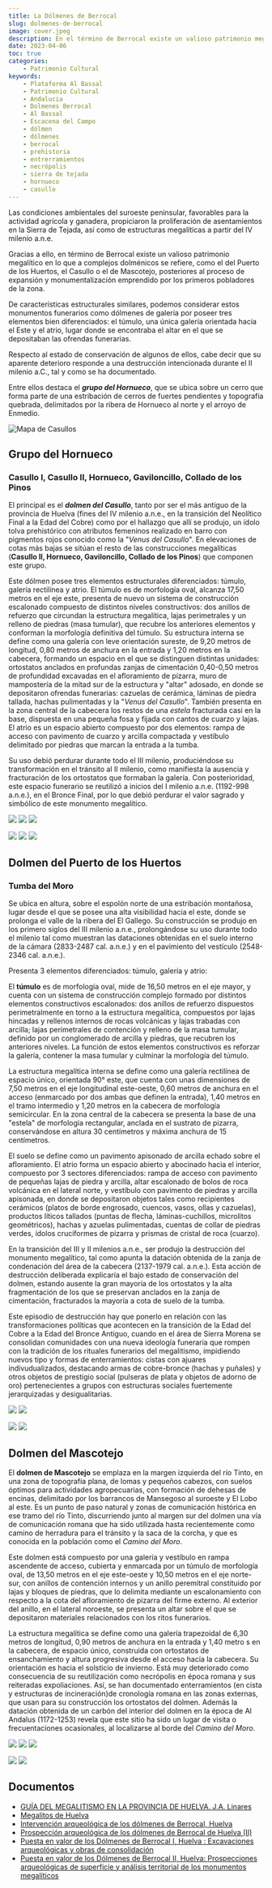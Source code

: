 ```yaml
---
title: La Dólmenes de Berrocal
slug: dolmenes-de-berrocal
image: cover.jpeg
description: En el término de Berrocal existe un valioso patrimonio megalítico en lo que a complejos dolménicos se refiere, como el del Puerto de los Huertos, el Casullo o el de Mascotejo, posteriores al proceso de expansión y monumentalización emprendido por los primeros pobladores de la zona.
date: 2023-04-06
toc: true
categories:
    - Patrimonio Cultural
keywords: 
    - Plataforma Al Bassal
    - Patrimonio Cultural
    - Andalucia
    - Dolmenes Berrocal
    - Al Bassal
    - Escacena del Campo
    - dólmen
    - dólmenes
    - berrocal
    - prehistoria
    - entrerramientos
    - necrópolis
    - sierra de tejada
    - hornueco
    - casullo
---
```

Las condiciones ambientales del suroeste peninsular, favorables para la actividad agrícola y ganadera, propiciaron la proliferación de asentamientos en la Sierra de Tejada, así como de estructuras megalíticas a partir del IV milenio a.n.e.

Gracias a ello, en término de Berrocal existe un valioso patrimonio megalítico en lo que a complejos dolménicos se refiere, como el del Puerto de los Huertos, el Casullo o el de Mascotejo, posteriores al proceso de expansión y monumentalización emprendido por los primeros pobladores de la zona.

De características estructurales similares, podemos considerar estos monumentos funerarios como dólmenes de galería por poseer tres elementos bien diferenciados: el túmulo, una única galería orientada hacia el Este y el atrio, lugar donde se encontraba el altar en el que se depositaban las ofrendas funerarias.

Respecto al estado de conservación de algunos de ellos, cabe decir que su aparente deterioro responde a una destrucción intencionada durante el II milenio a.C., tal y como se ha documentado.

Entre ellos destaca el **_grupo del Hornueco_**,  que se ubica sobre un cerro que forma parte de una estribación de cerros de fuertes pendientes y topografía quebrada, delimitados por la ribera de Hornueco al norte y el arroyo de Enmedio. 

![Mapa de Casullos](mapa.png)

## Grupo del Hornueco
### Casullo I, Casullo II, Hornueco, Gaviloncillo, Collado de los Pinos
El principal es el **_dolmen del Casullo_**, tanto por ser el más antiguo de la provincia de Huelva (fines del IV milenio a.n.e., en la transición del Neolítico Final a la Edad del Cobre) como por el hallazgo que allí se produjo, un ídolo tolva prehistórico con atributos femeninos realizado en barro con pigmentos rojos conocido como la "_Venus del Casullo_". En elevaciones de cotas más bajas se sitúan el resto de las construcciones megalíticas (**Casullo II, Hornueco, Gaviloncillo, Collado de los Pinos**) que componen este grupo.

Este dólmen posee tres elementos estructurales diferenciados: túmulo, galería rectilínea y atrio. El túmulo es de morfología oval, alcanza 17,50 metros en el eje este, presenta de nuevo un sistema de construcción escalonado compuesto de distintos niveles constructivos: dos anillos de refuerzo que circundan la estructura megalítica, lajas perimetrales y un relleno de piedras (masa tumular), que recubre los anteriores elementos y conforman la morfología definitiva del túmulo. Su estructura interna se define como una galería con leve orientación sureste, de 9,20 metros de longitud, 0,80 metros de anchura en la entrada y 1,20 metros en la cabecera, formando un espacio en el que se distinguen distintas unidades: ortostatos anclados en profundas zanjas de cimentación 0,40-0,50 metros de profundidad excavadas en el afloramiento de pizarra, muro de mampostería de la mitad sur de la estructura y "altar" adosado, en donde se depositaron ofrendas funerarias: cazuelas de cerámica, láminas de piedra tallada, hachas pulimentadas y la "_Venus del Casullo_". También presenta en la zona central de la cabecera los restos de una _estela_ fracturada casi en la base, dispuesta en una pequeña fosa y fijada con cantos de cuarzo y lajas. El atrio es un espacio abierto compuesto por dos elementos: rampa de acceso con pavimento de cuarzo y arcilla compactada y vestíbulo delimitado por piedras que marcan la entrada a la tumba. 

Su uso debió perdurar durante todo el III milenio, produciéndose su transformación en el tránsito al II milenio, como manifiesta la ausencia y fracturación de los ortostatos que formaban la galería. Con posterioridad, este espacio funerario se reutilizó a inicios del I milenio a.n.e. (1192-998 a.n.e.), en el Bronce Final, por lo que debió perdurar el valor sagrado y simbólico de este monumento megalítico.

![](hornueco_1.jpeg) ![](hornueco_2.jpeg) ![](hornueco_3.jpeg) 

![](hornueco_4.jpeg) ![](hornueco_5.jpeg) ![](hornueco_6.jpeg) 

## Dolmen del Puerto de los Huertos
### Tumba del Moro
Se ubica en altura, sobre el espolón norte de una estribación montañosa, lugar desde el que se posee una alta visibilidad hacia el este, donde se prolonga el valle de la ribera del El Gallego. Su construcción se produjo en los primero siglos del III milenio a.n.e., prolongándose su uso durante todo el milenio tal como muestran las dataciones obtenidas en el suelo interno de la cámara (2833-2487 cal. a.n.e.) y en el pavimiento del vestículo (2548-2346 cal. a.n.e.).

Presenta 3 elementos diferenciados: túmulo, galería y atrio:

El **túmulo** es de morfología oval, mide de 16,50 metros en el eje mayor, y cuenta con un sistema de construcción complejo formado por distintos elementos constructivos escalonados: dos anillos de refuerzo dispuestos perimetralmente en torno a la estructura megalítica, compuestos por lajas hincadas y rellenos internos de rocas volcánicas y lajas trabadas con arcilla; lajas perimetrales de contención y relleno de la masa tumular, definido por un conglomerado de arcilla y piedras, que recubren los anteriores niveles. La función de estos elementos constructivos es reforzar la galería, contener la masa tumular y culminar la morfología del túmulo. 

La estructura megalítica interna se define como una galería rectilínea de espacio único, orientada 90° este, que cuenta con unas dimensiones de 7,50 metros en el eje longitudinal este-oeste, 0,60 metros de anchura en el acceso (enmarcado por dos ambas que definen la entrada), 1,40 metros en el tramo intermedio y 1,20 metros en la cabecera de morfología semicircular. En la zona central de la cabecera se presenta la base de una "estela" de morfología rectangular, anclada en el sustrato de pizarra, conservándose en altura 30 centímetros y máxima anchura de 15 centímetros.

El suelo se define como un pavimento apisonado de arcilla echado sobre el afloramiento. El atrio forma un espacio abierto y abocinado hacia el interior, compuesto por 3 sectores diferenciados: rampa de acceso con pavimento de pequeñas lajas de piedra y arcilla, altar escalonado de bolos de roca volcánica en el lateral norte, y vestíbulo con pavimento de piedras y arcilla apisonada, en donde se depositaron objetos tales como recipientes cerámicos (platos de borde engrosado, cuencos, vasos, ollas y cazuelas), productos líticos tallados (puntas de flecha, láminas-cuchillos, microlitos geométricos), hachas y azuelas pulimentadas, cuentas de collar de piedras verdes, ídolos cruciformes de pizarra y prismas de cristal de roca (cuarzo). 



En la transición del III y II milenios a.n.e., ser produjo la destrucción del monumento megalítico, tal como apunta la datación obtenida de la zanja de condenación del área de la cabecera (2137-1979 cal. a.n.e.). Esta acción de destrucción deliberada explicaría el bajo estado de conservación del dolmen, estando ausente la gran mayoría de los ortostatos y la alta fragmentación de los que se preservan anclados en la zanja de cimentación, fracturados la mayoría a cota de suelo de la tumba.

Este episodio de destrucción hay que ponerlo en relación con las transformaciones políticas que acontecen en la transición de la Edad del Cobre a la Edad del Bronce Antiguo, cuando en el área de Sierra Morena se consolidan comunidades con una nueva ideología funeraria que rompen con la tradición de los rituales funerarios del megalitismo, impidiendo nuevos tipo y formas de enterramientos: cistas con ajuares indivudualizados, destacando armas de cobre-bronce (hachas y puñales) y otros objetos de prestigio social (pulseras de plata y objetos de adorno de oro) pertenecientes a grupos con estructuras sociales fuertemente jerarquizadas y desigualitarias.

![](dolmen_1.jpeg) ![](dolmen_2.jpeg) 

![](dolmen_3.jpeg) ![](dolmen_4.jpeg) 

## Dolmen del Mascotejo
El **dolmen de Mascotejo** se emplaza en la margen izquierda del río Tinto, en una zona de topografía plana, de lomas y pequeños cabezos, con suelos óptimos para actividades agropecuarias, con formación de dehesas de encinas, delimitado por los barrancos de Mansegoso al suroeste y El Lobo al este. Es un punto de paso natural y zonas de comunicación histórica en ese tramo del río Tinto, discurriendo junto al margen sur del dolmen una vía de comunicación romana que ha sido utilizada hasta recientemente como camino de herradura para el tránsito y la saca de la corcha, y que es conocida en la población como el _Camino del Moro_.

Este dolmen está compuesto por una galería y vestíbulo en rampa ascendente de acceso, cubierta y enmarcada por un túmulo de morfología oval, de 13,50 metros en el eje este-oeste y 10,50 metros en el eje norte-sur, con anillos de contención internos y un anillo peremitral constituido por lajas y bloques de piedras, que lo delimita mediante un escalonamiento con respecto a la cota del afloramiento de pizarra del firme externo. Al exterior del anillo, en el lateral noroeste, se presenta un altar sobre el que se depositaron materiales relacionados con los ritos funerarios.

La estructura megalítica se define como una galería trapezoidal de 6,30 metros de longitud, 0,90 metros de anchura en la entrada y 1,40 metro s en la cabecera, de espacio único, construida con ortostatos de ensanchamiento y altura progresiva desde el acceso hacia la cabecera. Su orientación es hacia el solsticio de invierno. Está  muy deteriorado como consecuencia de su reutilización como necrópolis en época romana y sus reiteradas expoliaciones. Así, se han documentado enterramientos (en cista y estructuras de incineración)de cronología romana en las zonas externas, que usan para su construcción los ortostatos del dolmen. Además la datación obtenida de un carbón del interior del dolmen en la época de Al Andalus (1172-1253) revela que este sitio ha sido un lugar de visita o frecuentaciones ocasionales, al localizarse al borde del _Camino del Moro_.

![](mascotejo_1.jpeg) ![](mascotejo_2.jpeg) ![](mascotejo_3.jpeg) 

![](mascotejo_4.jpeg) ![](mascotejo_5.jpeg) 

## Documentos
* [GUÍA DEL MEGALITISMO EN LA PROVINCIA DE HUELVA. J.A. Linares](https://www.academia.edu/37341756/Gu%C3%ADa_del_megalitismo_en_la_provincia_de_Huelva_Una_visi%C3%B3n_de_los_territorios_paisajes_y_arquitecturas_para_la_difusi%C3%B3n_del_patrimonio_megal%C3%ADtico)
* [Megalitos de Huelva](http://megalitosdehuelva.blogspot.com/2015/07/casullo.html)
* [Intervención arqueológica de los dólmenes de Berrocal, Huelva](https://www.juntadeandalucia.es/cultura/tabula/bitstream/20.500.11947/27113/1/AAA_2005_495_linarescatelajoseantonio_dolemensdelberrocal_huelva_borrador.pdf)
* [Prospección arqueológica de los dólmenes de Berrocal de Huelva (II)](https://www.juntadeandalucia.es/cultura/tabula/bitstream/20.500.11947/27114/1/AAA_2005_496_linarescatelajoseantonio_dolemensdelberrocal_huelva_borrador.pdf)
* [Puesta en valor de los Dólmenes de Berrocal I, Huelva : Excavaciones arqueológicas y obras de consolidación](https://www.juntadeandalucia.es/cultura/tabula/bitstream/20.500.11947/3576/1/AAA_2006_223_linarescatela_dolmenesberrocal_huelva_borrador.pdf)
* [Puesta en valor de los Dólmenes de Berrocal II, Huelva: Prospecciones arqueológicas de superficie y análisis territorial de los monumentos megalíticos](https://www.juntadeandalucia.es/cultura/tabula/bitstream/20.500.11947/3585/1/AAA_2006_232_linarescatela_dolmenesberrocalII_huelva_borrador.pdf)